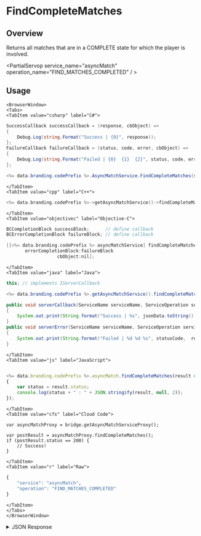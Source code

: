 # FindCompleteMatches
## Overview
Returns all matches that are in a COMPLETE state for which the player is involved.

<PartialServop service_name="asyncMatch" operation_name="FIND_MATCHES_COMPLETED" / >

## Usage

```mdx-code-block
<BrowserWindow>
<Tabs>
<TabItem value="csharp" label="C#">
```

```csharp
SuccessCallback successCallback = (response, cbObject) =>
{
    Debug.Log(string.Format("Success | {0}", response));
};
FailureCallback failureCallback = (status, code, error, cbObject) =>
{
    Debug.Log(string.Format("Failed | {0}  {1}  {2}", status, code, error));
};

<%= data.branding.codePrefix %>.AsyncMatchService.FindCompleteMatches(successCallback, failureCallback);
```

```mdx-code-block
</TabItem>
<TabItem value="cpp" label="C++">
```

```cpp
<%= data.branding.codePrefix %>->getAsyncMatchService()->findCompleteMatches(this);
```

```mdx-code-block
</TabItem>
<TabItem value="objectivec" label="Objective-C">
```

```objectivec
BCCompletionBlock successBlock;      // define callback
BCErrorCompletionBlock failureBlock; // define callback

[[<%= data.branding.codePrefix %> asyncMatchService] findCompleteMatches:successBlock
       errorCompletionBlock:failureBlock
                   cbObject:nil];
```

```mdx-code-block
</TabItem>
<TabItem value="java" label="Java">
```

```java
this; // implements IServerCallback

<%= data.branding.codePrefix %>.getAsyncMatchService().findCompleteMatches(this);

public void serverCallback(ServiceName serviceName, ServiceOperation serviceOperation, JSONObject jsonData)
{
    System.out.print(String.format("Success | %s", jsonData.toString()));
}
public void serverError(ServiceName serviceName, ServiceOperation serviceOperation, int statusCode, int reasonCode, String jsonError)
{
    System.out.print(String.format("Failed | %d %d %s", statusCode,  reasonCode, jsonError.toString()));
}
```

```mdx-code-block
</TabItem>
<TabItem value="js" label="JavaScript">
```

```javascript

<%= data.branding.codePrefix %>.asyncMatch.findCompleteMatches(result =>
{
	var status = result.status;
	console.log(status + " : " + JSON.stringify(result, null, 2));
});
```

```mdx-code-block
</TabItem>
<TabItem value="cfs" label="Cloud Code">
```

```cfscript
var asyncMatchProxy = bridge.getAsyncMatchServiceProxy();

var postResult = asyncMatchProxy.findCompleteMatches();
if (postResult.status == 200) {
    // Success!
}
```

```mdx-code-block
</TabItem>
<TabItem value="r" label="Raw">
```

```r
{
	"service": "asyncMatch",
	"operation": "FIND_MATCHES_COMPLETED"
}
```

```mdx-code-block
</TabItem>
</Tabs>
</BrowserWindow>
```

<details>
<summary>JSON Response</summary>

```json
{
    "status": 200,
    "data": {
        "results": [
            {
                "gameId": "109999",
                "ownerId": "9ad4f990-5466-4d00-a334-de834e1ac4ec",
                "matchId": "877dd25d-ea21-4857-ba2a-2134d0f5ace2",
                "version": 2,
                "players": [
                    {
                        "playerId": "9ad4f990-5466-4d00-a334-de834e1ac4ec",
                        "playerName": "",
                        "pictureUrl": null,
                        "summaryFriendData": null
                    },
                    {
                        "playerId": "963a2079-6e7a-48de-a4f2-8ab16c811975",
                        "playerName": "",
                        "pictureUrl": null,
                        "summaryFriendData": null
                    }
                ],
                "status": {
                    "status": "COMPLETE",
                    "currentPlayer": "963a2079-6e7a-48de-a4f2-8ab16c811975"
                },
                "summary": null,
                "createdAt": 1442586358023,
                "updatedAt": 1442586374787
            }
        ]
    }
}
```
</details>


